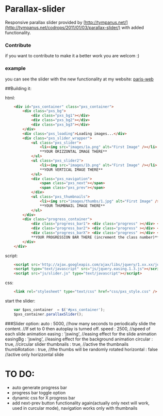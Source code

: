 # Parallax-slider
Responsive parallax slider provided by [http://tympanus.net/](http://tympanus.net/codrops/2011/01/03/parallax-slider/) with added functionality.

### Contribute
if you want to contribute to make it a better work you are welcom :)

### example
you can see the slider with the new functionality at my website: [paris-web](www.paris-web.it/slider.html)

##Building it:

html:
```html
	<div id="pxs_container" class="pxs_container">
		<div class="pxs_bg">
			<div class="pxs_bg1"></div>
			<div class="pxs_bg2"></div>
			<div class="pxs_bg3"></div>
		</div>
		<div class="pxs_loading">Loading images...</div>
		<div class="pxs_slider_wrapper">
			<ul class="pxs_slider">
				<li><img src="images/1a.png" alt="First Image" /></li>
				**YOUR ORIZZONTAL IMAGE THERE**
			</ul>
			<ul class="pxs_slider2">
				<li><img src="images/1b.png" alt="First Image" /></li>
				**YOUR VERTICAL IMAGE THERE**
			</ul>
			<div class="pxs_navigation">
				<span class="pxs_next"></span>
				<span class="pxs_prev"></span>
			</div>
			<ul class="pxs_thumbnails">
				<li><img src="images/thumbs/1.jpg" alt="First Image" /></li>
				**YOUR THUMBNAIL IMAGE THERE**
			</ul>
		</div>
		<div class="progress_container">
			<div class="progress_bar1"> <div class="progress" ></div> </div>
			<div class="progress_bar2"> <div class="progress" ></div> </div>
			<div class="progress_barX"> <div class="progress" ></div> </div>
			**YOUR PROGRESSION BAR THERE (increment the class number)**
		</div>
	</div>
```
script:
```html
	<script src='http://ajax.googleapis.com/ajax/libs/jquery/1.xx.xx/jquery.js'></script>
	<script type="text/javascript" src="js/jquery.easing.1.3.js"></script>
	<script src="js/slider.js" type="text/javascript"></script>
```
css:
```html
	<link rel="stylesheet" type="text/css" href="css/pxs_style.css" />
```

start the slider:
```javascript
	var $pxs_container	= $('#pxs_container');
	$pxs_container.parallaxSlider();
```
###Slider option:
    auto            : 5000,	    //how many seconds to periodically slide the content.
                                //If set to 0 then autoplay is turned off.
    speed           : 2500,     //speed of each slide animation
    easing          : 'jswing', //easing effect for the slide animation
    easingBg        : 'jswing', //easing effect for the background animation
    circular        : true,     //circular slider
    thumbnails      : true,     //active the thumbnails
    thumbRotation   : true,     //the thumbs will be randomly rotated
    horizontal      : false     //active only horizzontal slide


# TO DO:
* auto generate progress bar
* progress bar toggle option
* dynamic css for X progress bar
* add next-prev button functionality again(actually only next will work, used in curcular mode), navigation works only with thumbnails
